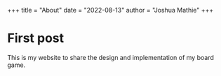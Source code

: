 +++
title = "About"
date = "2022-08-13"
author = "Joshua Mathie"
+++

# First post

This is my website to share the design and implementation of my board game.

